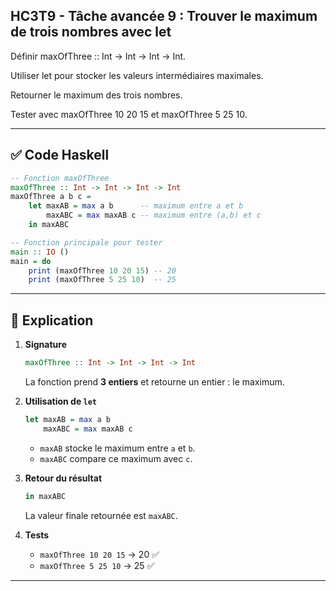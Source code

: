 ## HC3T9 - Tâche avancée 9 : Trouver le maximum de trois nombres avec let

Définir maxOfThree :: Int -> Int -> Int -> Int.

Utiliser let pour stocker les valeurs intermédiaires maximales.

Retourner le maximum des trois nombres.

Tester avec maxOfThree 10 20 15 et maxOfThree 5 25 10.

---

## ✅ Code Haskell

```haskell
-- Fonction maxOfThree
maxOfThree :: Int -> Int -> Int -> Int
maxOfThree a b c =
    let maxAB = max a b      -- maximum entre a et b
        maxABC = max maxAB c -- maximum entre (a,b) et c
    in maxABC

-- Fonction principale pour tester
main :: IO ()
main = do
    print (maxOfThree 10 20 15) -- 20
    print (maxOfThree 5 25 10)  -- 25
```

---

## 🧠 Explication

1. **Signature**

   ```haskell
   maxOfThree :: Int -> Int -> Int -> Int
   ```

   La fonction prend **3 entiers** et retourne un entier : le maximum.

2. **Utilisation de `let`**

   ```haskell
   let maxAB = max a b
       maxABC = max maxAB c
   ```

   * `maxAB` stocke le maximum entre `a` et `b`.
   * `maxABC` compare ce maximum avec `c`.

3. **Retour du résultat**

   ```haskell
   in maxABC
   ```

   La valeur finale retournée est `maxABC`.

4. **Tests**

   * `maxOfThree 10 20 15` → 20 ✅
   * `maxOfThree 5 25 10` → 25 ✅

---
